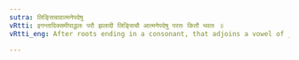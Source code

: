 ```yaml
---
sutra: लिङ्सिचावात्मनेपदेषु
vRtti: इगन्तादिक्समीपाद्धलः परौ झलादी लिङ्सिचौ आत्मनेपदेषु परतः कितौ भवतः ॥
vRtti_eng: After roots ending in a consonant, that adjoins a vowel of _ik_ _pratyahara_, the substitutes of _lin_ (III. 3. 161) and _sich_ (III. 1. 44) when they begin with a consonant of _jhal_ _pratyahara_, are _kit_, when the _atmanepada_ affixes follow.

---
```

